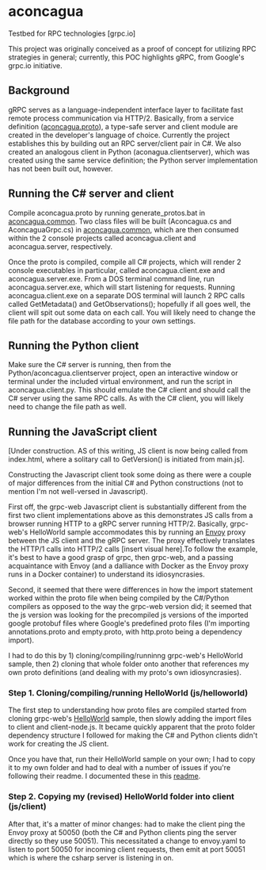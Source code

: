 # aconcagua
Testbed for RPC technologies [grpc.io]

This project was originally conceived as a proof of concept for utilizing RPC strategies in general; currently, this POC highlights gRPC, from Google's grpc.io initiative. 

## Background
gRPC serves as a language-independent interface layer to facilitate fast remote process communication via HTTP/2. Basically, from a service definition ([aconcagua.proto](proto/aconcagua.proto)), a type-safe server and client module are created in the developer's language of choice. Currently the project establishes this by building out an RPC server/client pair in C#. We also created an analogous client in Python (aconagua.clientserver), which was created using the same service definition; the Python server implementation has not been built out, however.


## Running the C# server and client
Compile aconcagua.proto by running generate_protos.bat in [aconcagua.common](csharp/aconcagua.common). Two class files will be built (Aconcagua.cs and AconcaguaGrpc.cs) in [aconcagua.common](csharp/aconcagua.common), which are then consumed within the 2 console projects called aconcagua.client and aconcagua.server, respectively.

Once the proto is compiled, compile all C# projects, which will render 2 console executables in particular, called aconcagua.client.exe and aconcagua.server.exe. From a DOS terminal command line, run aconcagua.server.exe, which will start listening for requests. Running aconcagua.client.exe on a separate DOS terminal will launch 2 RPC calls called GetMetadata() and GetObservations(); hopefully if all goes well, the client will spit out some data on each call. You will likely need to change the file path for the database according to your own settings.

## Running the Python client
Make sure the C# server is running, then from the Python/aconcagua.clientserver project, open an interactive window or terminal under the included virtual environment, and run the script in aconcagua.client.py. This should emulate the C# client and should call the C# server using the same RPC calls. As with the C# client, you will likely need to change the file path as well.

## Running the JavaScript client
[Under construction. AS of this writing, JS client is now being called from index.html, where a solitary call to GetVersion() is initiated from main.js].

Constructing the Javascript client took some doing as there were a couple of major differences from the initial C# and Python constructions (not to mention I'm not well-versed in Javascript). 

First off, the grpc-web Javascript client is substantially different from the first two client implementations above as this demonstrates JS calls from a browser running HTTP to a gRPC server running HTTP/2. Basically, grpc-web's HelloWorld sample accommodates this by running an [Envoy](https://www.envoyproxy.io/) proxy between the JS client and the gRPC server. The proxy effectively translates the HTTP/1 calls into HTTP/2 calls [insert visual here].To follow the example, it's best to have a good grasp of grpc, then grpc-web, and a passing acquaintance with Envoy (and a dalliance with Docker as the Envoy proxy runs in a Docker container) to understand its idiosyncrasies.

Second, it seemed that there were differences in how the import statement worked within the proto file when being compiled by the C#/Python compilers as opposed to the way the grpc-web version did; it seemed that the js version was looking for the precompiled js versions of the imported google protobuf files where Google's predefined proto files (I'm importing annotations.proto and empty.proto, with http.proto being a dependency import).

I had to do this by 1) cloning/compiling/runninng grpc-web's HelloWorld sample, then 2) cloning that whole folder onto another that references my own proto definitions (and dealing with my proto's own idiosyncrasies).

###  Step 1. Cloning/compiling/running HelloWorld (js/helloworld)
The first step to understanding how proto files are compiled started from cloning grpc-web's [HelloWorld](https://github.com/grpc/grpc-web/tree/master/net/grpc/gateway/examples/helloworld) sample, then slowly adding the import files to client and client-node.js. It became quickly apparent that the proto folder dependency structure I followed for making the C# and Python clients didn't work for creating the JS client.

 Once you have that, run their HelloWorld sample on your own; I had to copy it to my own folder and had to deal with a number of issues if you're following their readme. I documented these in this [readme](js/helloworld/README.md).

### Step 2. Copying my (revised) HelloWorld folder into client (js/client)
After that, it's a matter of minor changes: had to make the client ping the Envoy proxy at 50050 (both the C# and Python clients ping the server directly so they use 50051). This necessitated a change to envoy.yaml to listen to port 50050 for incoming client requests, then emit at port 50051 which is where the csharp server is listening in on.
